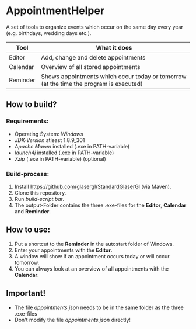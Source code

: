 # AppointmentHelper
A set of tools to organize events which occur on the same day every year (e.g. birthdays, wedding days etc.).

Tool     | What it does
-------- | -------------------------------------------------------------------------------------
Editor   | Add, change and delete appointments
Calendar | Overview of all stored appointments
Reminder | Shows appointments which occur today or tomorrow (at the time the program is executed)

## How to build?

### Requirements:
- Operating System: *Windows*
- *JDK-Version* atleast 1.8.9_301
- *Apache Maven* installed (.exe in PATH-variable)
- *launch4j* installed (.exe in PATH-variable)
- *7zip* (.exe in PATH-variable) (optional)

### Build-process:
1. Install https://github.com/glasergl/StandardGlaserGl (via Maven).
3. Clone this repository.
4. Run *build-script.bat*.
5. The output-Folder contains the three .exe-files for the **Editor**, **Calendar** and **Reminder**.

## How to use:
1. Put a shortcut to the **Reminder** in the autostart folder of Windows.
2. Enter your appointments with the **Editor**.
3. A window will show if an appointment occurs today or will occur tomorrow.
4. You can always look at an overview of all appointments with the **Calendar**.
  
## Important!
- The file *appointments.json* needs to be in the same folder as the three .exe-files
- Don't modify the file *appointments.json* directly!
